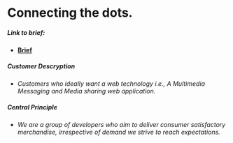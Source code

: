 # **Connecting the dots.**

##### **Link to brief:**
* [**Brief**](https://github.com/thegoldenmule/csci-5030/blob/main/notes/briefs/discord.md)

##### **Customer Descryption**
* *Customers who ideally want a web technology i.e.,  A Multimedia Messaging and Media sharing web application.*

##### **Central Principle**
* *We are a group of developers who aim to deliver consumer satisfactory merchandise, irrespective of demand we strive to reach expectations.*
